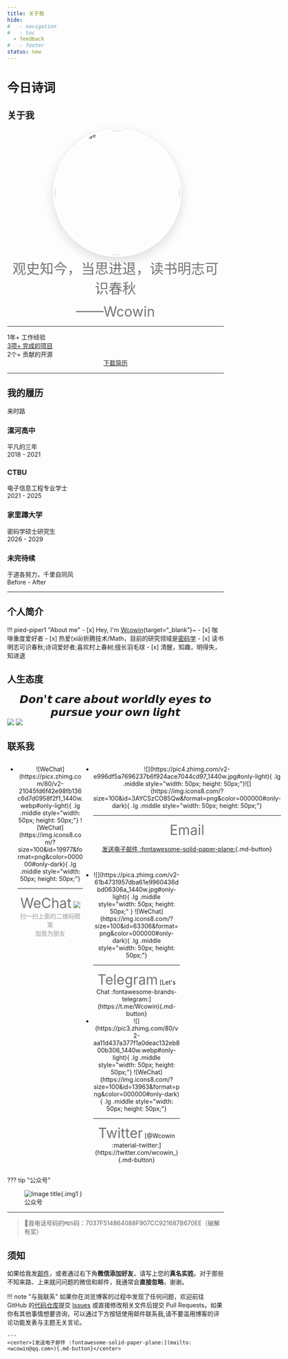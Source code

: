 ```yaml
---
title: 关于我
hide:
#   - navigation
#   - toc
  - feedback
#   - footer
status: new
---
```


<script src="https://sdk.jinrishici.com/v2/browser/jinrishici.js" charset="utf-8"></script>

# <span id="jinrishici-sentence">今日诗词</span>

## 关于我

<!-- <center>
  <img src="https://picx.zhimg.com/v2-fb22186d2490043435a72876950492f5_1440w.jpg" 
       style="width: 270px; border-radius: 50%; display: block; margin: 0 auto;">
</center> -->



 <div class="flip-container">
<div class="image-container">
    <img src="https://pic4.zhimg.com/v2-a0456a5f527c1923f096759f2926012f_1440w.jpg" alt="Back Image">
    <img src="https://picx.zhimg.com/v2-fb22186d2490043435a72876950492f5_1440w.jpg" alt="Front Image">
</div>
</div>
<style>
    .flip-container {
    position: relative;
    width: 290px;
    height: 290px;
    margin: 10px auto;
    display: flex;
    align-items: flex-start;
    /* 对齐顶部 */
    justify-content: flex-end;
    /* 将文字放置右上角 */
    }
    .image-container {
        position: relative;
        position: relative;
        width: 290px;
        height: 290px;
    }
    .image-container img {
        position: absolute;
        top: 0;
        left: 0;
        width: 100%;
        height: 100%;
        object-fit: cover;    /* 图片填满容器 */
        border-radius: 50%;
        border: 4px solid #ffffff; /* 白色边框 */
        box-shadow: 0 8px 24px rgba(14, 30, 37, 0.15); /* 阴影 */
        backface-visibility: hidden; /* 隐藏背面 */
        transition: transform 0.6s ease-in-out; /* 仅对transform过渡 */
    }
    .image-container img:first-child {
        z-index: 1;
        backface-visibility: hidden;
    }
    .image-container img:last-child {
        z-index: 0;
        transform: rotateY(180deg);
        backface-visibility: hidden;
    }
    .image-container:hover img:first-child {
        transform: rotateY(180deg);
        z-index: 2;
    }
    .image-container:hover img:last-child {
        transform: rotateY(0deg);
        z-index: 3;
    }
</style>


<!-- <center>  

![](https://picx.zhimg.com/v2-fb22186d2490043435a72876950492f5_1440w.jpg#only-light){style="width: 270px; border-radius: 50%;"}  

![](https://pic4.zhimg.com/v2-a0456a5f527c1923f096759f2926012f_1440w.jpg#only-dark){style="width: 270px; border-radius: 50%;"}

</center> -->

  <!-- <p style="text-align: center; font-size: 35px; "><strong>A college student in Chongqing</strong></p>  -->

<center><font size=6 color= #757575>
观史知今，当思进退，读书明志可识春秋  
<br>

——Wcowin </font></center>  

---

<html>
    <head>
        <meta charset="UTF-8">
        <meta name="viewport" content="width=device-width, initial-scale=1.0">
        <script src="https://code.iconify.design/iconify-icon/1.0.7/iconify-icon.min.js"></script>
        <link rel="stylesheet" href="../sty/portfolio.css">
    </head>
    <body>
        <main class="main">
            <section class="about section" id="about">
                <div class="about__container container">
                    <div class="about__data">
                        <p style="text-align: center;"></p>
                        <div class="about__info">
                            <div>
                                <span class="about__info-title">1年+</span>
                                <span class="about__info-name">工作经验</span>
                            </div>
                            <div>
                                <a href="https://github.com/Wcowin" target="_blank">
                                    <span class="about__info-title">3项+</span>
                                    <span class="about__info-name">完成的项目</span>
                                </a>
                            </div>
                            <div>
                                <span class="about__info-title">2个+</span>
                                <span class="about__info-name">贡献的开源</span>
                            </div>
                        </div>
                    </div> <!-- 闭合 about__data -->
                </div> <!-- 闭合 about__container -->
            </section>
        </main> <!-- 闭合 main -->
    </body>
</html>


<!-- <center>
  [下载简历 :fontawesome-solid-download:](个人简历2.pdf){.md-button target="_blank"}
</center> -->

<center>
<a href="../个人简历.pdf" target="_blank" class="md-button">下载简历</a>
</center>

<!-- <div class="card2 file-block" markdown="1">
<div class="file-icon"><img src="https://pic4.zhimg.com/80/v2-98f918276ecbc6d549fa6a5d1238e713_1440w.webp" style="height: 3em;"></div>
<div class="file-body">
<div class="file-title">个人简历</div>
<div class="file-meta">2025-02-14</div>
</div>
<a class="down-button" target="_blank" href="../个人简历.pdf" markdown="1">:fontawesome-solid-download: 下载</a>
</div> -->

---
## 我的履历

<section class="qualification section">
    <div class="qualification__container container">
        <div class="qualification__tabs">
            <div class="qualification__button button--flex qualification__active" data-target='#education'>
                <iconify-icon icon="fluent:hat-graduation-12-regular" class="qualification__icon"></iconify-icon>
                来时路
            </div>
        </div>       
        <div class="qualification__sections">
            <!-- 教育经历时间线 -->
            <div class="qualification__content qualification__active" data-content id="education">
                <!-- 时间线项目 -->
                <div class="qualification__data">
                    <div>
                        <h3 class="qualification__title">漯河高中</h3>
                        <span class="qualification__subtitle">平凡的三年</span>
                        <div class="qualification__calendar">
                            <iconify-icon icon="tabler:calendar" aria-hidden="true"></iconify-icon>
                            <span class="qualification__date">2018 - 2021</span>
                        </div>
                    </div>
                    <div>
                        <span class="qualification__rounder"></span>
                        <span class="qualification__line"></span>
                    </div>
                </div>
                <div class="qualification__data">
                    <div></div>
                    <div>
                        <span class="qualification__rounder"></span>
                        <span class="qualification__line"></span>
                    </div>
                    <div>
                        <h3 class="qualification__title">CTBU</h3>
                        <span class="qualification__subtitle">电子信息工程专业学士</span>
                        <div class="qualification__calendar">
                            <iconify-icon icon="tabler:calendar" aria-hidden="true"></iconify-icon>
                            <span class="qualification__date">2021 - 2025</span>
                        </div>
                    </div>
                </div>
                <div class="qualification__data">
                    <div>
                        <h3 class="qualification__title">家里蹲大学</h3>
                        <span class="qualification__subtitle">密码学硕士研究生</span>
                        <div class="qualification__calendar">
                            <iconify-icon icon="tabler:calendar" aria-hidden="true"></iconify-icon>
                            <span class="qualification__date">2026 - 2029</span>
                        </div>
                    </div>
                    <div>
                        <span class="qualification__rounder"></span>
                        <span class="qualification__line"></span>
                    </div>
                </div>
                <div class="qualification__data">
                    <div></div>
                    <div>
                        <span class="qualification__rounder"></span>
                        <span class="qualification__line"></span>
                    </div>
                    <div>
                        <h3 class="qualification__title">未完待续</h3>
                        <span class="qualification__subtitle">于道各努力，千里自同风</span>
                        <div class="qualification__calendar">
                            <iconify-icon icon="tabler:calendar" aria-hidden="true"></iconify-icon>
                            <span class="qualification__date">Before - After</span>
                        </div>
                    </div>
                </div>
            </div>
        </div>
    </div>
</section>

<HR style="FILTER: progid:DXImageTransform.Microsoft.Shadow(color:#608DBD,direction:145,strength:15)" width="100%" color=#608DBD SIZE=1>



## 个人简介

!!! pied-piper1 "About me"
    - [x] Hey, I'm [Wcowin](https://wcowin.work/VitePress/){target=“_blank”}~
    - [x] 咖啡重度爱好者 
    - [x] 热爱(xiā)折腾技术/Math，目前的研究领域是[密码学](../blog/Cryptography/index.md)
    - [x] 读书明志可识春秋;诗词爱好者;喜欢村上春树;擅长羽毛球
    - [x] 清醒，知趣，明得失，知进退 

## 人生态度

<p style="text-align: center; font-size: 25px; margin: 0px;"><strong>𝘿𝙤𝙣'𝙩 𝙘𝙖𝙧𝙚 𝙖𝙗𝙤𝙪𝙩 𝙬𝙤𝙧𝙡𝙙𝙡𝙮 𝙚𝙮𝙚𝙨 𝙩𝙤 𝙥𝙪𝙧𝙨𝙪𝙚 𝙮𝙤𝙪𝙧 𝙤𝙬𝙣 𝙡𝙞𝙜𝙝𝙩</strong></p>

<img class="img1" src="https://pic2.zhimg.com/80/v2-6cf497fc08da090bd53e4a5dc962d9d9_1440w.webp">
<img class="img1" src="https://pic1.zhimg.com/80/v2-8030915c744322fb1e3a6ec0b8fed24c_1440w.webp">


## 联系我

<head>
  <style>
    @media (min-width: 768px) {
      .mobile-only {
        display: none;
      }
    }
  </style>
</head>
<body>
  <a href="https://pic3.zhimg.com/80/v2-5ef3dde831c9d0a41fe35fabb0cb8784_1440w.webp" target="_blank" class="mobile-only">
   <center>
    <img class="img1" src="https://pic3.zhimg.com/80/v2-5ef3dde831c9d0a41fe35fabb0cb8784_1440w.webp" style="width: 450px; height: auto;">
      <div style="color:orange; 
      color: #999;
      padding: 2px;">我的Wechat</div>
    </center>  
  </a>  

  <a href="https://t.me/wecowin" target="_blank" class="mobile-only">
   <center>
    <img class="img1" src="https://pica.zhimg.com/80/v2-d5876bc0c8c756ecbba8ff410ed29c14_1440w.webp" style="width: 450px; height: auto;">
      <div style="color:orange; 
      color: #999;
      padding: 2px;">我的TG</div>
    </center>  
  </a>
</body>

<style>
@media (max-width: 768px) { /* 移动端隐藏 */
  .desktop-only {
    display: none !important;
  }
}
</style>

<div class="grid desktop-only" style="display: grid;grid-template-columns: 35% 65%" markdown>
<div class="grid cards" markdown>

-   <center>![WeChat](https://picx.zhimg.com/80/v2-21045fd6f42e98fb136c6d7d0958f2f1_1440w.webp#only-light){ .lg .middle style="width: 50px; height: 50px;"} ![WeChat](https://img.icons8.com/?size=100&id=19977&format=png&color=000000#only-dark){ .lg .middle style="width: 50px; height: 50px;"}</center>

    ---    
      
    <center><font  color= #757575 size=6>WeChat</font>  
    <img src="https://picx.zhimg.com/80/v2-540df18f16032fbe114dd960da21b467_1440w.webp" style="width: auto; height: auto;">
    <font color= #999 >扫一扫上面的二维码图案<br>
    加我为朋友</font></center>

</div>

<div class="grid cards" style="display: grid; grid-template-columns: 1fr;" markdown>



-   <center>![](https://pic4.zhimg.com/v2-e996df5a7696237b6f924ace7044cd97_1440w.jpg#only-light){ .lg .middle style="width: 50px; height: 50px;"}![](https://img.icons8.com/?size=100&id=3AYCSzCO85Qw&format=png&color=000000#only-dark){ .lg .middle style="width: 50px; height: 50px;"} </center>

    ---

    <center><font  color= #757575 size=6>Email</font>

    [发送电子邮件 :fontawesome-solid-paper-plane:](mailto:<wangkewen821@gmail.com>){.md-button}</center>

<div class="grid cards" style="display:grid; grid-template-columns: 49% 49% !important;" markdown>


-   <center>![](https://pica.zhimg.com/v2-61b4731957dba61e9960436dbd06306a_1440w.jpg#only-light){ .lg .middle style="width: 50px; height: 50px;" } ![WeChat](https://img.icons8.com/?size=100&id=63306&format=png&color=000000#only-dark){ .lg .middle style="width: 50px; height: 50px;"}</center>

    ---

    <center><font  color= #757575 size=6>Telegram</font>
    [Let's Chat :fontawesome-brands-telegram:](https://t.me/Wcowin){.md-button} </center>

-   <center>![](https://pic3.zhimg.com/80/v2-aa11d437a377f1a0deac132eb800b306_1440w.webp#only-light){ .lg .middle style="width: 50px; height: 50px;"} ![WeChat](https://img.icons8.com/?size=100&id=13963&format=png&color=000000#only-dark){ .lg .middle style="width: 50px; height: 50px;"}</center>

    ---    
      
    <center><font  color= #757575 size=6>Twitter</font>  
    [@Wcowin :material-twitter:](https://twitter.com/wcowin_){.md-button}</center>

</div>
</div>
</div>



??? tip "公众号"
    <figure markdown >
    ![Image title](https://s1.imagehub.cc/images/2025/01/04/ac7fda1814bb1e18714f9dd9f5d87636.png){.img1 }
    <figcaption>公众号</figcaption>
    </figure>

---  

> 💬我电话号码的`MD5`码：7037F514864088F907CC921687B670EE（破解有奖） 


## 须知  

如果给我发[邮件](mailto:<wangkewen821@gmail.com>)，或者通过右下角**微信添加好友**，请写上您的**真名实姓**。对于那些不知来路、上来就问问题的微信和邮件，我通常会**直接忽略**，谢谢。 


!!! note "与我联系"
    如果你在浏览博客的过程中发现了任何问题，欢迎前往 GitHub 的[代码仓库](https://github.com/Wcowin/Wcowin.github.io)提交 [Issues](https://github.com/Wcowin/Wcowin.github.io/issues) 或直接修改相关文件后提交 Pull Requests。如果你有其他事情想要咨询，可以通过下方按钮使用邮件联系我,请不要滥用博客的评论功能发表与主题无关言论。

    ---  
    <center>[发送电子邮件 :fontawesome-solid-paper-plane:](mailto:<wcowin@qq.com>){.md-button}</center>



<!-- 我的电话号码`SHA256`码：DEF633030D31F7ABE6213EE5B5EFDF0E4ADDFDA121695325660D82F15ED22946 -->


<!-- <chat-bot platform_id="d19a99ed-b684-4d64-8c70-7663d974af17" user_id="325b3ae2-0317-4c5f-9f9b-c4ce0e51e36b" chatbot_id="8eedef48-41ef-4f78-97d9-71e8197a452d"><a href="https://www.chatsimple.ai/?utm_source=widget&utm_medium=referral">[chatbot]</a></chat-bot><script src="https://cdn.chatsimple.ai/chat-bot-loader.js" defer></script> -->

<!-- <script src="//code.tidio.co/6jmawe9m5wy4ahvlhub2riyrnujz7xxi.js" async></script> -->


